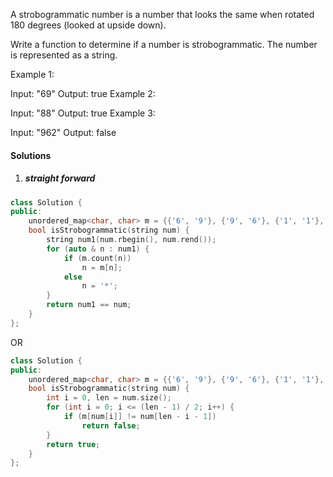 A strobogrammatic number is a number that looks the same when rotated 180 degrees (looked at upside down).

Write a function to determine if a number is strobogrammatic. The number is represented as a string.

Example 1:

Input:  "69"
Output: true
Example 2:

Input:  "88"
Output: true
Example 3:

Input:  "962"
Output: false

#### Solutions

1. ##### straight forward

```cpp
class Solution {
public:
    unordered_map<char, char> m = {{'6', '9'}, {'9', '6'}, {'1', '1'}, {'0', '0'}, {'8', '8'}};
    bool isStrobogrammatic(string num) {
        string num1(num.rbegin(), num.rend());
        for (auto & n : num1) {
            if (m.count(n))
                n = m[n];
            else
                n = '*';
        }
        return num1 == num;
    }
};
```

OR

```cpp
class Solution {
public:
    unordered_map<char, char> m = {{'6', '9'}, {'9', '6'}, {'1', '1'}, {'0', '0'}, {'8', '8'}};
    bool isStrobogrammatic(string num) {
        int i = 0, len = num.size();
        for (int i = 0; i <= (len - 1) / 2; i++) {
            if (m[num[i]] != num[len - i - 1])
                return false;
        }
        return true;
    }
};
```